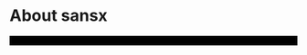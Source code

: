 # About sansx

<div style="color:black;background:black;font-weight:bold"> nothing here, temporary </div>
